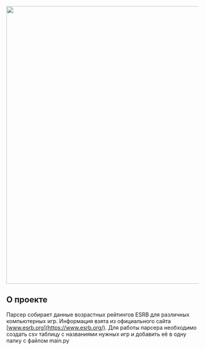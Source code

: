 <p align="center">
      <img src="https://i.ibb.co/Sx0FKzc/ESRB-logo-2006-present-svg.png" width="726">
</p>

## О проекте

Парсер собирает данные возрастных рейтингов ESRB для различных компьютерных игр. Информация взята из официального сайта [www.esrb.org](https://www.esrb.org/). 
Для работы парсера необходимо создать csv таблицу с названиями нужных игр и добавить её в одну папку с файлом main.py
